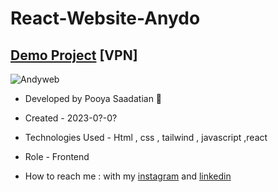 # React-Website-Anydo
## [Demo Project](https://react-website-anydo.vercel.app/) [VPN]

![Andyweb](https://github.com/p-stn/React-website-Anydo/assets/63667741/728dcefa-2dfa-4f5e-ab2d-3732f2e5b1cf)






- Developed by Pooya Saadatian 🤙

-  Created - 2023-0?-0?

- Technologies Used - Html , css , tailwind , javascript ,react 

- Role - Frontend

- How to reach me : with my [instagram](https://instagram.com/poya_saadatian) and [linkedin](https://linkedin.com/in/pooya-saadatian-35ab24278)
